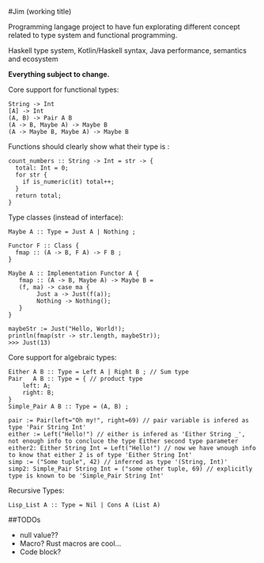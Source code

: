 #Jim (working title)

Programming langage project to have fun explorating different concept related to type system and functional programming.

Haskell type system, Kotlin/Haskell syntax, Java performance, semantics and ecosystem

**Everything subject to change.**

Core support for functional types:

```
String -> Int
[A] -> Int
(A, B) -> Pair A B
(A -> B, Maybe A) -> Maybe B
(A -> Maybe B, Maybe A) -> Maybe B
```

Functions should clearly show what their type is : 
```
count_numbers :: String -> Int = str -> {
  total: Int = 0; 
  for str {
    if is_numeric(it) total++;
  }
  return total;
}
```

Type classes (instead of interface):

```
Maybe A :: Type = Just A | Nothing ;

Functor F :: Class {
  fmap :: (A -> B, F A) -> F B ;
}

Maybe A :: Implementation Functor A {
   fmap :: (A -> B, Maybe A) -> Maybe B = 
   (f, ma) -> case ma {
        Just a -> Just(f(a));
        Nothing -> Nothing();
   }
}

maybeStr := Just("Hello, World!);
println(fmap(str -> str.length, maybeStr));
>>> Just(13)
```

Core support for algebraic types:
```
Either A B :: Type = Left A | Right B ; // Sum type
Pair   A B :: Type = { // product type
    left: A;
    right: B;
}
Simple_Pair A B :: Type = (A, B) ;

pair := Pair(left="Oh my!", right=69) // pair variable is infered as type 'Pair String Int'
either := Left("Hello!") // either is infered as 'Either String _', not enough info to concluce the type Either second type parameter
either2: Either String Int = Left("Hello!") // now we have wnough info to know that either 2 is of type 'Either String Int'
simp := ("Some tuple", 42) // inferred as type '(String, Int)'
simp2: Simple_Pair String Int = ("some other tuple, 69) // explicitly type is known to be 'Simple_Pair String Int'
```

Recursive Types:
```
Lisp_List A :: Type = Nil | Cons A (List A)
```

##TODOs
- null value??
- Macro? Rust macros are cool...
- Code block?